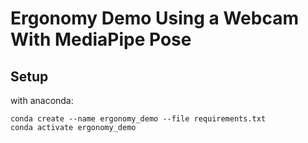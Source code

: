 # Ergonomy Demo Using a Webcam With MediaPipe Pose

## Setup
with anaconda: 
```
conda create --name ergonomy_demo --file requirements.txt
conda activate ergonomy_demo
```


